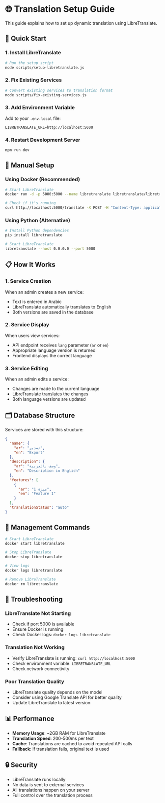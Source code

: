 # 🌐 Translation Setup Guide

This guide explains how to set up dynamic translation using LibreTranslate.

## 🚀 Quick Start

### 1. Install LibreTranslate

```bash
# Run the setup script
node scripts/setup-libretranslate.js
```

### 2. Fix Existing Services

```bash
# Convert existing services to translation format
node scripts/fix-existing-services.js
```

### 3. Add Environment Variable

Add to your `.env.local` file:
```
LIBRETRANSLATE_URL=http://localhost:5000
```

### 4. Restart Development Server

```bash
npm run dev
```

## 🔧 Manual Setup

### Using Docker (Recommended)

```bash
# Start LibreTranslate
docker run -d -p 5000:5000 --name libretranslate libretranslate/libretranslate

# Check if it's running
curl http://localhost:5000/translate -X POST -H "Content-Type: application/json" -d '{"q":"مرحبا","source":"ar","target":"en","format":"text"}'
```

### Using Python (Alternative)

```bash
# Install Python dependencies
pip install libretranslate

# Start LibreTranslate
libretranslate --host 0.0.0.0 --port 5000
```

## 📋 How It Works

### 1. Service Creation
When an admin creates a new service:
- Text is entered in Arabic
- LibreTranslate automatically translates to English
- Both versions are saved in the database

### 2. Service Display
When users view services:
- API endpoint receives `lang` parameter (`ar` or `en`)
- Appropriate language version is returned
- Frontend displays the correct language

### 3. Service Editing
When an admin edits a service:
- Changes are made to the current language
- LibreTranslate translates the changes
- Both language versions are updated

## 🗂️ Database Structure

Services are stored with this structure:
```json
{
  "name": {
    "ar": "تصدير",
    "en": "Export"
  },
  "description": {
    "ar": "وصف بالعربية",
    "en": "Description in English"
  },
  "features": [
    {
      "ar": "ميزة 1",
      "en": "Feature 1"
    }
  ],
  "translationStatus": "auto"
}
```

## 🔧 Management Commands

```bash
# Start LibreTranslate
docker start libretranslate

# Stop LibreTranslate
docker stop libretranslate

# View logs
docker logs libretranslate

# Remove LibreTranslate
docker rm libretranslate
```

## 🐛 Troubleshooting

### LibreTranslate Not Starting
- Check if port 5000 is available
- Ensure Docker is running
- Check Docker logs: `docker logs libretranslate`

### Translation Not Working
- Verify LibreTranslate is running: `curl http://localhost:5000`
- Check environment variable: `LIBRETRANSLATE_URL`
- Check network connectivity

### Poor Translation Quality
- LibreTranslate quality depends on the model
- Consider using Google Translate API for better quality
- Update LibreTranslate to latest version

## 📊 Performance

- **Memory Usage**: ~2GB RAM for LibreTranslate
- **Translation Speed**: 200-500ms per text
- **Cache**: Translations are cached to avoid repeated API calls
- **Fallback**: If translation fails, original text is used

## 🔒 Security

- LibreTranslate runs locally
- No data is sent to external services
- All translations happen on your server
- Full control over the translation process

